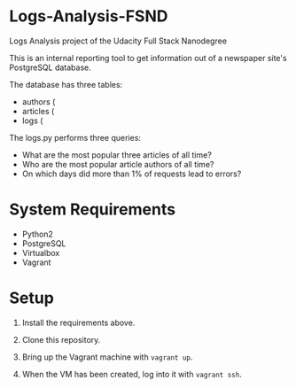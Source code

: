 # Logs-Analysis-FSND
Logs Analysis project of the Udacity Full Stack Nanodegree

This is an internal reporting tool to get information out of a newspaper site's PostgreSQL database. 

The database has three tables:

- authors (
- articles (
- logs (

The logs.py performs three queries: 

- What are the most popular three articles of all time?
- Who are the most popular article authors of all time?
- On which days did more than 1% of requests lead to errors?

# System Requirements

- Python2
- PostgreSQL
- Virtualbox
- Vagrant

# Setup

1. Install the requirements above.

2. Clone this repository.

3. Bring up the Vagrant machine with `vagrant up`.

4. When the VM has been created, log into it with `vagrant ssh`.

 
